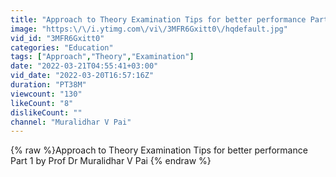```yaml
---
title: "Approach to Theory Examination Tips for better performance Part 1 by Prof Dr Muralidhar V Pai"
image: "https:\/\/i.ytimg.com\/vi\/3MFR6Gxitt0\/hqdefault.jpg"
vid_id: "3MFR6Gxitt0"
categories: "Education"
tags: ["Approach","Theory","Examination"]
date: "2022-03-21T04:55:41+03:00"
vid_date: "2022-03-20T16:57:16Z"
duration: "PT38M"
viewcount: "130"
likeCount: "8"
dislikeCount: ""
channel: "Muralidhar V Pai"
---
```

{% raw %}Approach to Theory Examination Tips for better performance Part 1 by Prof Dr Muralidhar V Pai {% endraw %}
